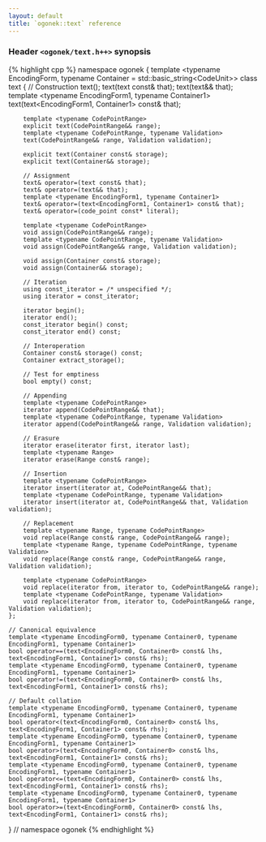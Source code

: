 ```yaml
---
layout: default
title: `ogonek::text` reference
---
```


### Header `<ogonek/text.h++>` synopsis

{% highlight cpp %}
namespace ogonek {
    template <typename EncodingForm, typename Container = std::basic_string<CodeUnit<EncodingForm>>>
    class text {
        // Construction
        text(); 
        text(text const& that); 
        text(text&& that); 
        template <typename EncodingForm1, typename Container1>
        text(text<EncodingForm1, Container1> const& that);

        template <typename CodePointRange>
        explicit text(CodePointRange&& range);
        template <typename CodePointRange, typename Validation>
        text(CodePointRange&& range, Validation validation);

        explicit text(Container const& storage);
        explicit text(Container&& storage);

        // Assignment
        text& operator=(text const& that);
        text& operator=(text&& that);
        template <typename EncodingForm1, typename Container1>
        text& operator=(text<EncodingForm1, Container1> const& that);
        text& operator=(code_point const* literal);

        template <typename CodePointRange>
        void assign(CodePointRange&& range);
        template <typename CodePointRange, typename Validation>
        void assign(CodePointRange&& range, Validation validation);

        void assign(Container const& storage);
        void assign(Container&& storage);

        // Iteration
        using const_iterator = /* unspecified */;
        using iterator = const_iterator;

        iterator begin();
        iterator end();
        const_iterator begin() const;
        const_iterator end() const;

        // Interoperation
        Container const& storage() const;
        Container extract_storage();

        // Test for emptiness
        bool empty() const;

        // Appending
        template <typename CodePointRange>
        iterator append(CodePointRange&& that);
        template <typename CodePointRange, typename Validation>
        iterator append(CodePointRange&& range, Validation validation);

        // Erasure
        iterator erase(iterator first, iterator last);
        template <typename Range>
        iterator erase(Range const& range);

        // Insertion
        template <typename CodePointRange>
        iterator insert(iterator at, CodePointRange&& that);
        template <typename CodePointRange, typename Validation>
        iterator insert(iterator at, CodePointRange&& that, Validation validation);

        // Replacement
        template <typename Range, typename CodePointRange>
        void replace(Range const& range, CodePointRange&& range);
        template <typename Range, typename CodePointRange, typename Validation>
        void replace(Range const& range, CodePointRange&& range, Validation validation);

        template <typename CodePointRange>
        void replace(iterator from, iterator to, CodePointRange&& range);
        template <typename CodePointRange, typename Validation>
        void replace(iterator from, iterator to, CodePointRange&& range, Validation validation);
    };

    // Canonical equivalence
    template <typename EncodingForm0, typename Container0, typename EncodingForm1, typename Container1>
    bool operator==(text<EncodingForm0, Container0> const& lhs, text<EncodingForm1, Container1> const& rhs);
    template <typename EncodingForm0, typename Container0, typename EncodingForm1, typename Container1>
    bool operator!=(text<EncodingForm0, Container0> const& lhs, text<EncodingForm1, Container1> const& rhs);

    // Default collation
    template <typename EncodingForm0, typename Container0, typename EncodingForm1, typename Container1>
    bool operator<(text<EncodingForm0, Container0> const& lhs, text<EncodingForm1, Container1> const& rhs);
    template <typename EncodingForm0, typename Container0, typename EncodingForm1, typename Container1>
    bool operator>(text<EncodingForm0, Container0> const& lhs, text<EncodingForm1, Container1> const& rhs);
    template <typename EncodingForm0, typename Container0, typename EncodingForm1, typename Container1>
    bool operator<=(text<EncodingForm0, Container0> const& lhs, text<EncodingForm1, Container1> const& rhs);
    template <typename EncodingForm0, typename Container0, typename EncodingForm1, typename Container1>
    bool operator>=(text<EncodingForm0, Container0> const& lhs, text<EncodingForm1, Container1> const& rhs);
} // namespace ogonek
{% endhighlight %}
